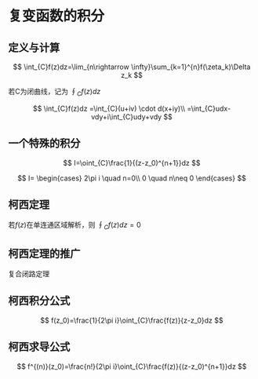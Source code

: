 # 复变函数的积分

## 定义与计算
$$
\int_{C}f(z)dz=\lim_{n\rightarrow \infty}\sum_{k=1}^{n}f(\zeta_k)\Delta z_k
$$

若C为闭曲线，记为 $\oint_{C}f(z)dz$

$$
\int_{C}f(z)dz =\int_{C}(u+iv) \cdot d(x+iy)\\
               =\int_{C}udx-vdy+i\int_{C}udy+vdy
$$

## 一个特殊的积分

$$
I=\oint_{C}\frac{1}{(z-z_0)^{n+1}}dz
$$

$$
I=
\begin{cases}
    2\pi i \quad n=0\\
    0  \quad n\neq 0
\end{cases}
$$

## 柯西定理

若$f(z)$在单连通区域解析，则 $\oint_{C}f(z)dz=0$


## 柯西定理的推广
复合闭路定理


## 柯西积分公式

$$
f(z_0)=\frac{1}{2\pi i}\oint_{C}\frac{f(z)}{z-z_0}dz
$$

## 柯西求导公式

$$
f^{(n)}(z_0)=\frac{n!}{2\pi i}\oint_{C}\frac{f(z)}{(z-z_0)^{n+1}}dz
$$


